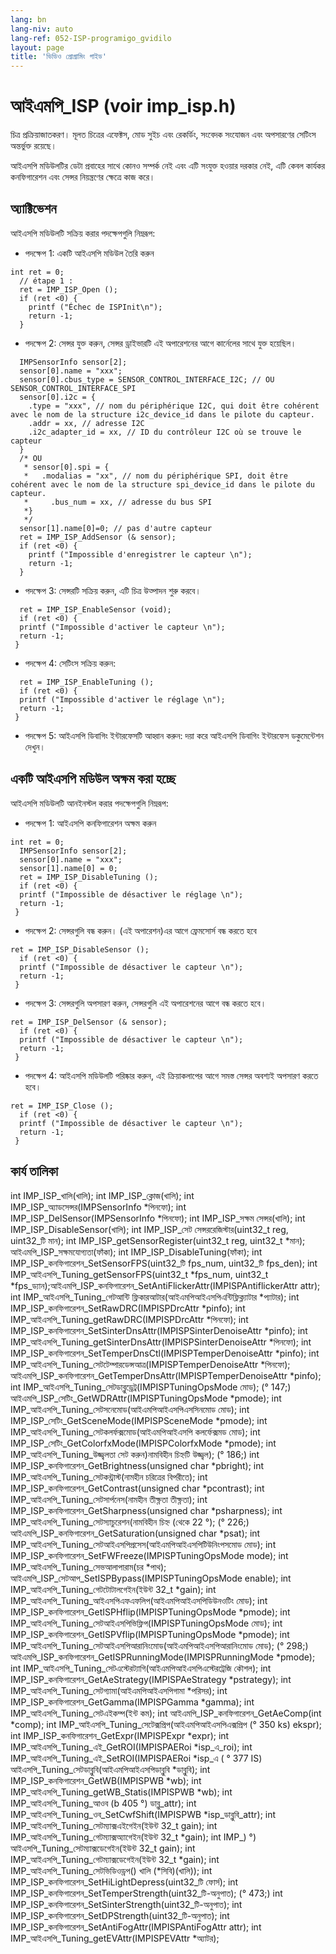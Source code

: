 ```yaml
---
lang: bn
lang-niv: auto
lang-ref: 052-ISP-programigo_gvidilo
layout: page
title: 'ভিডিও প্রোগ্রামিং গাইড'
---
```


# আইএমপি_ISP (voir imp_isp.h)
চিত্র প্রক্রিয়াজাতকরণ। মূলত চিত্রের এফেক্টস, মোড সুইচ এবং রেকর্ডিং, সংবেদক সংযোজন এবং অপসারণের সেটিংস অন্তর্ভুক্ত রয়েছে।

আইএসপি মডিউলটির ডেটা প্রবাহের সাথে কোনও সম্পর্ক নেই এবং এটি সংযুক্ত হওয়ার দরকার নেই, এটি কেবল কার্যকর কনফিগারেশন এবং সেন্সর নিয়ন্ত্রণের ক্ষেত্রে কাজ করে।

## অ্যাক্টিভেশন

আইএসপি মডিউলটি সক্রিয় করার পদক্ষেপগুলি নিম্নরূপ:
* পদক্ষেপ 1: একটি আইএসপি মডিউল তৈরি করুন

```
int ret = 0;
  // étape 1 : 
  ret = IMP_ISP_Open (); 
  if (ret <0) {
    printf ("Échec de ISPInit\n");
    return -1;
  }
```
* পদক্ষেপ 2: সেন্সর যুক্ত করুন, সেন্সর ড্রাইভারটি এই অপারেশনের আগে কার্নেলের সাথে যুক্ত হয়েছিল।



```
  IMPSensorInfo sensor[2];
  sensor[0].name = "xxx";
  sensor[0].cbus_type = SENSOR_CONTROL_INTERFACE_I2C; // OU SENSOR_CONTROL_INTERFACE_SPI
  sensor[0].i2c = {
    .type = "xxx", // nom du périphérique I2C, qui doit être cohérent avec le nom de la structure i2c_device_id dans le pilote du capteur.
    .addr = xx, // adresse I2C
    .i2c_adapter_id = xx, // ID du contrôleur I2C où se trouve le capteur
  }
  /* OU
   * sensor[0].spi = {
   *   .modalias = "xx", // nom du périphérique SPI, doit être cohérent avec le nom de la structure spi_device_id dans le pilote du capteur.
   *     .bus_num = xx, // adresse du bus SPI
   *}
   */
  sensor[1].name[0]=0; // pas d'autre capteur
  ret = IMP_ISP_AddSensor (& sensor); 
  if (ret <0) {
    printf ("Impossible d'enregistrer le capteur \n");
    return -1;
  }
```
* পদক্ষেপ 3: সেন্সরটি সক্রিয় করুন, এটি চিত্র উত্পাদন শুরু করবে।



```
  ret = IMP_ISP_EnableSensor (void);
  if (ret <0) {
  printf ("Impossible d'activer le capteur \n");
  return -1;
 }
```
* পদক্ষেপ 4: সেটিংস সক্রিয় করুন:



```
  ret = IMP_ISP_EnableTuning (); 
  if (ret <0) {
  printf ("Impossible d'activer le réglage \n");
  return -1;
 }
```
* পদক্ষেপ 5: আইএসপি ডিবাগিং ইন্টারফেসটি আহ্বান করুন: দয়া করে আইএসপি ডিবাগিং ইন্টারফেস ডকুমেন্টেশন দেখুন।




## একটি আইএসপি মডিউল অক্ষম করা হচ্ছে

আইএসপি মডিউলটি আনইনস্টল করার পদক্ষেপগুলি নিম্নরূপ:
* পদক্ষেপ 1: আইএসপি কনফিগারেশন অক্ষম করুন

```
int ret = 0;
  IMPSensorInfo sensor[2];
  sensor[0].name = "xxx";
  sensor[1].name[0] = 0;
  ret = IMP_ISP_DisableTuning ();
  if (ret <0) {
  printf ("Impossible de désactiver le réglage \n");
  return -1;
 }
```
* পদক্ষেপ 2: সেন্সরগুলি বন্ধ করুন। (এই অপারেশন)এর আগে ফ্রেমসোর্স বন্ধ করতে হবে



```
ret = IMP_ISP_DisableSensor (); 
  if (ret <0) {
  printf ("Impossible de désactiver le capteur \n");
  return -1;
 }
```

* পদক্ষেপ 3: সেন্সরগুলি অপসারণ করুন, সেন্সরগুলি এই অপারেশনের আগে বন্ধ করতে হবে।



```
ret = IMP_ISP_DelSensor (& sensor); 
  if (ret <0) {
  printf ("Impossible de désactiver le capteur \n");
  return -1;
 }
```
* পদক্ষেপ 4: আইএসপি মডিউলটি পরিষ্কার করুন, এই ক্রিয়াকলাপের আগে সমস্ত সেন্সর অবশ্যই অপসারণ করতে হবে।



```
ret = IMP_ISP_Close ();
  if (ret <0) {
  printf ("Impossible de désactiver le capteur \n");
  return -1;
 }
```



## কার্য তালিকা

int IMP_ISP_খালি(খালি);
int IMP_ISP_ক্লোজ(খালি);
int IMP_ISP_অ্যাডসেন্সর(IMPSensorInfo *পিনফো);
int IMP_ISP_DelSensor(IMPSensorInfo *পিনফো);
int IMP_ISP_সক্ষম সেন্সর(খালি);
int IMP_ISP_DisableSensor(খালি);
int IMP_ISP_সেট সেন্সররেজিস্টার(uint32_t reg, uint32_টি মান);
int IMP_ISP_getSensorRegister(uint32_t reg, uint32_t *মান);
আইএমপি_ISP_সক্ষমযোগ্যতা(ফাঁকা);
int IMP_ISP_DisableTuning(ফাঁকা);
int IMP_ISP_কনফিগারেশন_SetSensorFPS(uint32_টি fps_num, uint32_টি fps_den);
int IMP_আইএসপি_Tuning_getSensorFPS(uint32_t *fps_num, uint32_t *fps_ড্যান);আইএমপি_ISP_কনফিগারেশন_SetAntiFlickerAttr(IMPISPAntiflickerAttr attr);
int IMP_আইএসপি_Tuning_গেটআন্টি ফ্লিকারআটার(আইএমপিআইএসপিএন্টিফ্লিক্ল্যাটার *প্যাটার);
int IMP_ISP_কনফিগারেশন_SetRawDRC(IMPISPDrcAttr *pinfo);
int IMP_আইএসপি_Tuning_getRawDRC(IMPISPDrcAttr *পিনফো);
int IMP_ISP_কনফিগারেশন_SetSinterDnsAttr(IMPISPSinterDenoiseAttr *pinfo);
int IMP_আইএসপি_Tuning_getSinterDnsAttr(IMPISPSinterDenoiseAttr *পিনফো);
int IMP_ISP_কনফিগারেশন_SetTemperDnsCtl(IMPISPTemperDenoiseAttr *pinfo);
int IMP_আইএসপি_Tuning_সেটটেম্পারডেন্সআত্র(IMPISPTemperDenoiseAttr *পিনফো);
আইএমপি_ISP_কনফিগারেশন_GetTemperDnsAttr(IMPISPTemperDenoiseAttr *pinfo);
int IMP_আইএসপি_Tuning_সেটডাব্লুড্রেট্র(IMPISPTuningOpsMode মোড); (° 147;) আইএমপি_ISP_সেটিং_GetWDRAttr(IMPISPTuningOpsMode *pmode);
int IMP_আইএসপি_Tuning_সেটসনেমোড(আইএমপিআইএসপিএসসিনমোড মোড);
int IMP_ISP_সেটিং_GetSceneMode(IMPISPSceneMode *pmode);
int IMP_আইএসপি_Tuning_সেটকলর্ফক্সমোড(আইএমপিআইএসপি কলর্ফেক্সমড মোড);
int IMP_ISP_সেটিং_GetColorfxMode(IMPISPColorfxMode *pmode);
int IMP_আইএসপি_Tuning_উজ্জ্বলতা সেট করুন)নামবিহীন চিহ্নটি উজ্জ্বল); (° 186;) int IMP_ISP_কনফিগারেশন_GetBrightness(unsigned char *pbright);
int IMP_আইএসপি_Tuning_সেটকন্ট্রাস্ট(নামহীন চরিত্রের বিপরীতে);
int IMP_ISP_কনফিগারেশন_GetContrast(unsigned char *pcontrast);
int IMP_আইএসপি_Tuning_সেটসার্পনেস(নামহীন তীক্ষ্ণতা তীক্ষ্ণতা);
int IMP_ISP_কনফিগারেশন_GetSharpness(unsigned char *psharpness);
int IMP_আইএসপি_Tuning_সেটস্যাচুরেশন(নামবিহীন চিহ্ন (থেকে 22 °); (° 226;) আইএমপি_ISP_কনফিগারেশন_GetSaturation(unsigned char *psat);
int IMP_আইএসপি_Tuning_সেটআইএসপিপ্রসেস(আইএমপিআইএসপিটিউনিংপসমোড মোড);
int IMP_ISP_কনফিগারেশন_SetFWFreeze(IMPISPTuningOpsMode mode);
int IMP_আইএসপি_Tuning_সেভআলাপারাম(চর *পাথ);
আইএমপি_ISP_সেটআপ_SetISPBypass(IMPISPTuningOpsMode enable);
int IMP_আইএসপি_Tuning_গেটটোটালগেইন(ইউন্ট 32_t *gain);
int IMP_আইএসপি_Tuning_আইএসপিএফএফলিপ(আইএমপিআইএসপিডিউনওটিং মোড);
int IMP_ISP_কনফিগারেশন_GetISPHflip(IMPISPTuningOpsMode *pmode);
int IMP_আইএসপি_Tuning_সেটআইএসপিভিফ্লিপ(IMPISPTuningOpsMode মোড);
int IMP_ISP_কনফিগারেশন_GetISPVflip(IMPISPTuningOpsMode *pmode);
int IMP_আইএসপি_Tuning_সেটআইএসপিআরানিংমোড(আইএমপিআইএসপিআরানিংমোড মোড); (° 298;) আইএমপি_ISP_কনফিগারেশন_GetISPRunningMode(IMPISPRunningMode *pmode);
int IMP_আইএসপি_Tuning_সেটএস্টেরট্যাগি(আইএমপিআইএসপিএস্টেরট্রেজি কৌশল);
int IMP_ISP_কনফিগারেশন_GetAeStrategy(IMPISPAeStrategy *pstrategy);
int IMP_আইএসপি_Tuning_সেটগ্যামা(আইএমপিআইএসপিগামা *পরিসর);
int IMP_ISP_কনফিগারেশন_GetGamma(IMPISPGamma *gamma);
int IMP_আইএসপি_Tuning_সেটএইকম্প(ইন্ট কম);
int আইএমপি_ISP_কনফিগারেশন_GetAeComp(int *comp);
int IMP_আইএসপি_Tuning_সেটেক্সপ্রিপ(আইএমপিআইএসপিএক্সপ্রিপ (° 350 ks) ekspr);
int IMP_ISP_কনফিগারেশন_GetExpr(IMPISPExpr *expr);
int IMP_আইএসপি_Tuning_এই_GetROI(IMPISPAERoi *isp_এ_roi);
int IMP_আইএসপি_Tuning_এই_SetROI(IMPISPAERoi *isp_এ ( ° 377 IS) আইএসপি_Tuning_সেটডাব্লুবি(আইএমপিআইএসপিডাব্লুবি *ডাব্লুবি);
int IMP_ISP_কনফিগারেশন_GetWB(IMPISPWB *wb);
int IMP_আইএসপি_Tuning_getWB_Statis(IMPISPWB *wb);
int IMP_আইএসপি_Tuning_আওব (b 405 °) ডাব্লু_attr);
int IMP_আইএসপি_Tuning_ওব_SetCwfShift(IMPISPWB *isp_ডাব্লুবি_attr);
int IMP_আইএসপি_Tuning_সেটম্যাক্সএইগেইন(ইউন্ট 32_t gain);
int IMP_আইএসপি_Tuning_গেটম্যাক্সঅ্যাগেইন(ইউন্ট 32_t *gain);
int IMP_) °) আইএসপি_Tuning_সেটম্যাক্সডেগেইন(ইউন্ট 32_t gain);
int IMP_আইএসপি_Tuning_গেটম্যাক্সডেগেইন(ইউন্ট 32_t *gain);
int IMP_আইএসপি_Tuning_সেটভিডিওড্রপ() খালি (*সিবি)(খালি));
int IMP_ISP_কনফিগারেশন_SetHiLightDepress(uint32_টি ফোর্স);
int IMP_ISP_কনফিগারেশন_SetTemperStrength(uint32_টি-অনুপাত); (° 473;) int IMP_ISP_কনফিগারেশন_SetSinterStrength(uint32_টি-অনুপাত);
int IMP_ISP_কনফিগারেশন_SetDPStrength(uint32_টি-অনুপাত);
int IMP_ISP_কনফিগারেশন_SetAntiFogAttr(IMPISPAntiFogAttr attr);
int IMP_আইএসপি_Tuning_getEVAttr(IMPISPEVAttr *অ্যাটর);


